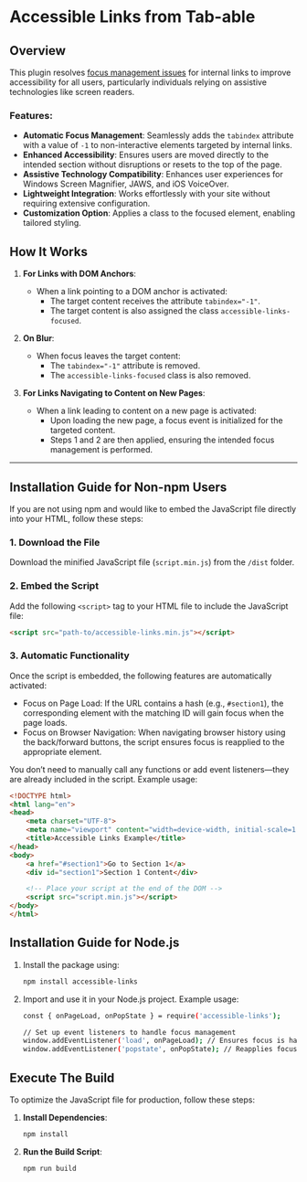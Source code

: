 # Accessible Links from Tab-able

## Overview
This plugin resolves <a href="https://codepen.io/Tab-able/full/dPPPONR">focus management issues</a> for internal links to improve accessibility for all users, particularly individuals relying on assistive technologies like screen readers.

### Features:
- **Automatic Focus Management**: Seamlessly adds the `tabindex` attribute with a value of `-1` to non-interactive elements targeted by internal links.
- **Enhanced Accessibility**: Ensures users are moved directly to the intended section without disruptions or resets to the top of the page.
- **Assistive Technology Compatibility**: Enhances user experiences for Windows Screen Magnifier, JAWS, and iOS VoiceOver. 
- **Lightweight Integration**: Works effortlessly with your site without requiring extensive configuration.
- **Customization Option**: Applies a class to the focused element, enabling tailored styling.

## How It Works

1. **For Links with DOM Anchors**:
   - When a link pointing to a DOM anchor is activated:
     - The target content receives the attribute `tabindex="-1"`.
     - The target content is also assigned the class `accessible-links-focused`.

2. **On Blur**:
   - When focus leaves the target content:
     - The `tabindex="-1"` attribute is removed.
     - The `accessible-links-focused` class is also removed.

3. **For Links Navigating to Content on New Pages**:
   - When a link leading to content on a new page is activated:
     - Upon loading the new page, a focus event is initialized for the targeted content.
     - Steps 1 and 2 are then applied, ensuring the intended focus management is performed.

---
## Installation Guide for Non-npm Users

If you are not using npm and would like to embed the JavaScript file directly into your HTML, follow these steps:

### 1. Download the File
Download the minified JavaScript file (`script.min.js`) from the `/dist` folder.

### 2. Embed the Script
Add the following `<script>` tag to your HTML file to include the JavaScript file:
```html
<script src="path-to/accessible-links.min.js"></script>
```
### 3. Automatic Functionality
Once the script is embedded, the following features are automatically activated:
- Focus on Page Load: If the URL contains a hash (e.g., `#section1`), the corresponding element with the matching ID will gain focus when the page loads.
- Focus on Browser Navigation: When navigating browser history using the back/forward buttons, the script ensures focus is reapplied to the appropriate element.

You don’t need to manually call any functions or add event listeners—they are already included in the script.
Example usage:
```html
<!DOCTYPE html>
<html lang="en">
<head>
    <meta charset="UTF-8">
    <meta name="viewport" content="width=device-width, initial-scale=1.0">
    <title>Accessible Links Example</title>
</head>
<body>
    <a href="#section1">Go to Section 1</a>
    <div id="section1">Section 1 Content</div>

    <!-- Place your script at the end of the DOM -->
    <script src="script.min.js"></script>
</body>
</html>
```

## Installation Guide for Node.js

1. Install the package using:
   ```bash
   npm install accessible-links
   ```
2. Import and use it in your Node.js project. 
   Example usage:
   ```bash
   const { onPageLoad, onPopState } = require('accessible-links');

   // Set up event listeners to handle focus management
   window.addEventListener('load', onPageLoad); // Ensures focus is handled when the page loads with a hash fragment
   window.addEventListener('popstate', onPopState); // Reapplies focus when navigating browser history
   ```

## Execute The Build
To optimize the JavaScript file for production, follow these steps:

1. **Install Dependencies**:
   ```bash
   npm install
   ```
2. **Run the Build Script**:
   ```bash
   npm run build
   ``` 